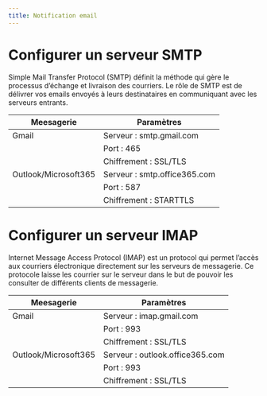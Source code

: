 ```yaml
---
title: Notification email
---
```


# Configurer un serveur SMTP

Simple Mail Transfer Protocol (SMTP) définit la méthode qui gère le processus d’échange et livraison des courriers. Le rôle de SMTP est de délivrer vos emails envoyés à leurs destinataires en communiquant avec les serveurs entrants.

| Meesagerie  | Paramètres  |
|---|---|
|  Gmail | Serveur : smtp.gmail.com  |
|   |  Port : 465 |
|   |  Chiffrement : SSL/TLS |
|  Outlook/Microsoft365 | Serveur : smtp.office365.com  |
|   |  Port : 587 |
|   |  Chiffrement : STARTTLS |

     

# Configurer un serveur IMAP

Internet Message Access Protocol (IMAP) est un protocol qui permet l’accès aux courriers électronique directement sur les serveurs de messagerie. Ce protocole laisse les courrier sur le serveur dans le but de pouvoir les consulter de différents clients de messagerie.

| Meesagerie  | Paramètres  |
|---|---|
|  Gmail | Serveur : imap.gmail.com  |
|   |  Port : 993 |
|   |  Chiffrement : SSL/TLS |
|  Outlook/Microsoft365 | Serveur : outlook.office365.com  |
|   |  Port : 993 |
|   |  Chiffrement : SSL/TLS |

<!--# Utiliser un template
## document technique
## variables-->